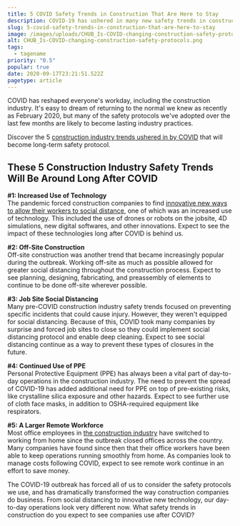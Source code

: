 ```yaml
---
title: 5 COVID Safety Trends in Construction That Are Here to Stay
description: COVID-19 has ushered in many new safety trends in construction. Discover the 5 construction industry trends that will be with us long after COVID.
slug: 5-covid-safety-trends-in-construction-that-are-here-to-stay
image: /images/uploads/CHUB_Is-COVID-changing-construction-safety-protocols.png
alt: CHUB_Is-COVID-changing-construction-safety-protocols.png
tags:
  - tagename
priority: "0.5"
popular: true
date: 2020-09-17T23:21:51.522Z
pagetype: article
---
```


COVID has reshaped everyone's workday, including the construction industry. It's easy to dream of returning to the normal we knew as recently as February 2020, but many of the safety protocols we've adopted over the last few months are likely to become lasting industry practices.

Discover the 5 [construction industry trends ushered in by COVID](https://contractorhub.com/blog/how-covid-is-shaping-residential-construction-and-design-trends) that will become long-term safety protocol.

These 5 Construction Industry Safety Trends Will Be Around Long After COVID
---------------------------------------------------------------------------

**#1: Increased Use of Technology**  
The pandemic forced construction companies to find [innovative new ways to allow their workers to social distance](https://www.engineering.com/BIM/ArticleID/20445/Long-Term-Effects-of-COVID-19-in-the-Construction-Industry.aspx), one of which was an increased use of technology. This included the use of drones or robots on the jobsite, 4D simulations, new digital softwares, and other innovations. Expect to see the impact of these technologies long after COVID is behind us.

**#2: Off-Site Construction**  
Off-site construction was another trend that became increasingly popular during the outbreak. Working off-site as much as possible allowed for greater social distancing throughout the construction process. Expect to see planning, designing, fabricating, and preassembly of elements to continue to be done off-site wherever possible.

**#3: Job Site Social Distancing**  
Many pre-COVID construction industry safety trends focused on preventing specific incidents that could cause injury. However, they weren't equipped for social distancing. Because of this, COVID took many companies by surprise and forced job sites to close so they could implement social distancing protocol and enable deep cleaning. Expect to see social distancing continue as a way to prevent these types of closures in the future.

**#4: Continued Use of PPE**  
Personal Protective Equipment (PPE) has always been a vital part of day-to-day operations in the construction industry. The need to prevent the spread of COVID-19 has added additional need for PPE on top of pre-existing risks, like crystalline silica exposure and other hazards. Expect to see further use of cloth face masks, in addition to OSHA-required equipment like respirators.

**#5: A Larger Remote Workforce**  
Most office employees in [the construction industry](https://www.constructiondive.com/news/the-new-normal-8-ways-the-coronavirus-crisis-is-changing-construction/576681/) have switched to working from home since the outbreak closed offices across the country. Many companies have found since then that their office workers have been able to keep operations running smoothly from home. As companies look to manage costs following COVID, expect to see remote work continue in an effort to save money.

The COVID-19 outbreak has forced all of us to consider the safety protocols we use, and has dramatically transformed the way construction companies do business. From social distancing to innovative new technology, our day-to-day operations look very different now. What safety trends in construction do you expect to see companies use after COVID?
